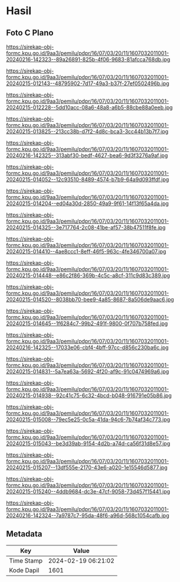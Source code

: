 # Hasil

## Foto C Plano

https://sirekap-obj-formc.kpu.go.id/9aa3/pemilu/pdpr/16/07/03/20/11/1607032011001-20240216-142323--89a26891-825b-4f06-9683-81afcca768db.jpg

https://sirekap-obj-formc.kpu.go.id/9aa3/pemilu/pdpr/16/07/03/20/11/1607032011001-20240215-012143--48795902-7d17-49a3-b37f-27ef0502496b.jpg

https://sirekap-obj-formc.kpu.go.id/9aa3/pemilu/pdpr/16/07/03/20/11/1607032011001-20240215-012228--5dd10acc-08a6-48a8-a6b5-88cbe88a0eeb.jpg

https://sirekap-obj-formc.kpu.go.id/9aa3/pemilu/pdpr/16/07/03/20/11/1607032011001-20240215-013825--213cc38b-d7f2-4d8c-bca3-3cc44b13b7f7.jpg

https://sirekap-obj-formc.kpu.go.id/9aa3/pemilu/pdpr/16/07/03/20/11/1607032011001-20240216-142325--313abf30-bedf-4627-bea6-9d3f3276a9af.jpg

https://sirekap-obj-formc.kpu.go.id/9aa3/pemilu/pdpr/16/07/03/20/11/1607032011001-20240215-014052--12c93510-8489-4574-b7b9-64a9d093ffdf.jpg

https://sirekap-obj-formc.kpu.go.id/9aa3/pemilu/pdpr/16/07/03/20/11/1607032011001-20240215-014204--ed04a30d-2850-49a9-9f61-14f13f65a4da.jpg

https://sirekap-obj-formc.kpu.go.id/9aa3/pemilu/pdpr/16/07/03/20/11/1607032011001-20240215-014325--3e717764-2c08-41be-af57-38b47511f8fe.jpg

https://sirekap-obj-formc.kpu.go.id/9aa3/pemilu/pdpr/16/07/03/20/11/1607032011001-20240215-014410--4ae8ccc1-8eff-46f5-963c-4fe346700a07.jpg

https://sirekap-obj-formc.kpu.go.id/9aa3/pemilu/pdpr/16/07/03/20/11/1607032011001-20240215-014448--e86c2f86-369b-4c5c-a8cf-311c9d83c389.jpg

https://sirekap-obj-formc.kpu.go.id/9aa3/pemilu/pdpr/16/07/03/20/11/1607032011001-20240215-014520--8038bb70-bee9-4a85-8687-8a506de9aac6.jpg

https://sirekap-obj-formc.kpu.go.id/9aa3/pemilu/pdpr/16/07/03/20/11/1607032011001-20240215-014645--1f6284c7-99b2-491f-9800-0f707b758fed.jpg

https://sirekap-obj-formc.kpu.go.id/9aa3/pemilu/pdpr/16/07/03/20/11/1607032011001-20240216-142325--17033e06-cbf4-4bff-97cc-d856c230ba6c.jpg

https://sirekap-obj-formc.kpu.go.id/9aa3/pemilu/pdpr/16/07/03/20/11/1607032011001-20240215-014831--5a7ea63a-5692-4f20-af9c-91c0474969a6.jpg

https://sirekap-obj-formc.kpu.go.id/9aa3/pemilu/pdpr/16/07/03/20/11/1607032011001-20240215-014938--92c41c75-6c32-4bcd-b048-916791e05b86.jpg

https://sirekap-obj-formc.kpu.go.id/9aa3/pemilu/pdpr/16/07/03/20/11/1607032011001-20240215-015008--79ec5e25-0c5a-41da-94c6-7b74af34c773.jpg

https://sirekap-obj-formc.kpu.go.id/9aa3/pemilu/pdpr/16/07/03/20/11/1607032011001-20240215-015043--be3d39ab-9154-4d2b-a74d-ca56f31d8e57.jpg

https://sirekap-obj-formc.kpu.go.id/9aa3/pemilu/pdpr/16/07/03/20/11/1607032011001-20240215-015207--13df555e-2170-43e6-a020-1e15546d5877.jpg

https://sirekap-obj-formc.kpu.go.id/9aa3/pemilu/pdpr/16/07/03/20/11/1607032011001-20240215-015240--4ddb9684-dc3e-47cf-9058-73d457f15441.jpg

https://sirekap-obj-formc.kpu.go.id/9aa3/pemilu/pdpr/16/07/03/20/11/1607032011001-20240216-142324--7a9787c7-95da-48f6-a96d-568c1054cafb.jpg


## Metadata

| Key        | Value               |
| ---------- | ------------------- |
| Time Stamp | 2024-02-19 06:21:02 |
| Kode Dapil | 1601                |



